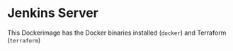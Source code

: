 # Jenkins Server
This Dockerimage has the Docker binaries installed (`docker`) and Terraform (`terraform`)
